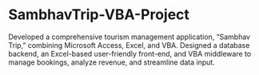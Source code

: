 # SambhavTrip-VBA-Project
Developed a comprehensive tourism management application, “Sambhav Trip,” combining Microsoft Access, Excel, and VBA. Designed a database backend, an Excel-based user-friendly front-end, and VBA middleware to manage bookings, analyze revenue, and streamline data input.
